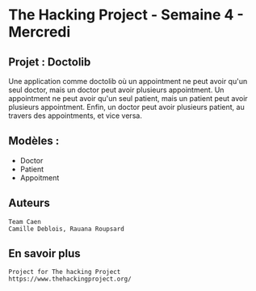 # The Hacking Project - Semaine 4 - Mercredi #

## Projet : Doctolib ##

Une application comme doctolib où un appointment ne peut avoir qu'un seul doctor, mais un doctor peut avoir plusieurs appointment. Un appointment ne peut avoir qu'un seul patient, mais un patient peut avoir plusieurs appointment. Enfin, un doctor peut avoir plusieurs patient, au travers des appointments, et vice versa.

## Modèles : ##

*  Doctor
*  Patient
*  Appoitment

## Auteurs ##

    Team Caen
    Camille Deblois, Rauana Roupsard

## En savoir plus ##

    Project for The hacking Project
    https://www.thehackingproject.org/
